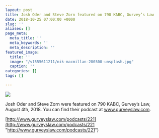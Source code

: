 ```yaml
---
layout: post
title: Josh Oder and Steve Zorn featured on 790 KABC, Gurvey’s Law
date: 2018-10-25 07:00:00 +0000
slug: ''
aliases: []
page_meta:
  meta_title: ''
  meta_keywords: ''
  meta_description: ''
featured_image:
  title: ''
  image: "/v1555611211/nik-macmillan-280300-unsplash.jpg"
  caption: ''
categories: []
tags: []

---
```

![](https://res.cloudinary.com/oderllc/image/upload/v1554780545/Podcast2.jpg)

Josh Oder and Steve Zorn were featured on 790 KABC, Gurvey’s Law, August 4th, 2018. You can find their podcast at www.gurveyslaw.com.

[http://www.gurveyslaw.com/podcasts/221](http://www.gurveyslaw.com/podcasts/221 "http://www.gurveyslaw.com/podcasts/221")